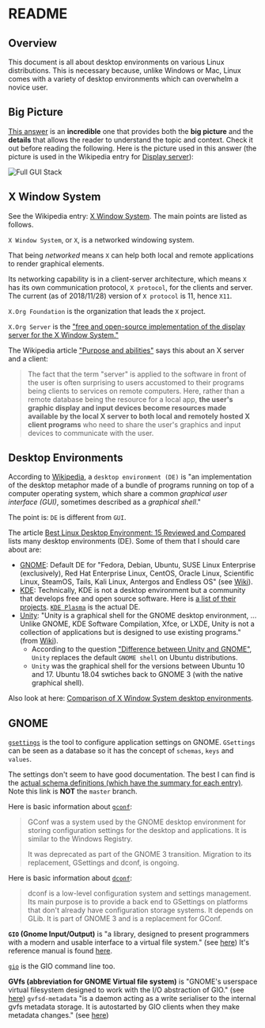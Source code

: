 # README

## Overview

This document is all about desktop environments on various Linux distributions. This is necessary because, unlike Windows or Mac, Linux comes with a variety of desktop environments which can overwhelm a novice user.

## Big Picture

[This answer](https://unix.stackexchange.com/a/464321/162971) is an **incredible** one that provides both the **big picture** and the **details** that allows the reader to understand the topic and context. Check it out before reading the following. Here is the picture used in this answer (the picture is used in the Wikipedia entry for [Display server]((https://en.wikipedia.org/wiki/Display_server))):

![Full GUI Stack](https://i.stack.imgur.com/EpnVe.png)

## X Window System

See the Wikipedia entry: [X Window System](https://en.wikipedia.org/wiki/X_Window_System). The main points are listed as follows.

`X Window System`, or `X`, is a networked windowing system.

That being _networked_ means `X` can help both local and remote applications to render graphical elements.

Its networking capability is in a client-server architecture, which means `X` has its own communication protocol, `X protocol`, for the clients and server. The current (as of 2018/11/28) version of `X protocol` is 11, hence `X11`.

`X.Org Foundation` is the organization that leads the `X` project.

`X.Org Server` is the ["free and open-source implementation of the display server for the X Window System."](https://en.wikipedia.org/wiki/X.Org_Server)

The Wikipedia article ["Purpose and abilities"](https://en.wikipedia.org/wiki/X_Window_System#Purpose_and_abilities) says this about an X server and a client:

> The fact that the term "server" is applied to the software in front of the user is often surprising to users accustomed to their programs being clients to services on remote computers. Here, rather than a remote database being the resource for a local app, **the user's graphic display and input devices become resources made available by the local X server to both local and remotely hosted X client programs** who need to share the user's graphics and input devices to communicate with the user.

## Desktop Environments

According to [Wikipedia](https://en.wikipedia.org/wiki/Desktop_environment), a `desktop environment (DE)` is "an implementation of the desktop metaphor made of a bundle of programs running on top of a computer operating system, which share a common _graphical user interface (GUI)_, sometimes described as a _graphical shell_."

The point is: `DE` is different from `GUI`.

The article [Best Linux Desktop Environment: 15 Reviewed and Compared](https://www.ubuntupit.com/best-linux-desktop-environment-reviewed-and-compared/) lists many desktop environments (DE). Some of them that I should care about are:

- [GNOME](https://www.gnome.org/): Default DE for "Fedora, Debian, Ubuntu, SUSE Linux Enterprise (exclusively), Red Hat Enterprise Linux, CentOS, Oracle Linux, Scientific Linux, SteamOS, Tails, Kali Linux, Antergos and Endless OS" (see [Wiki](https://en.wikipedia.org/wiki/GNOME)).
- [KDE](https://www.kde.org/): Technically, KDE is not a desktop environment but a community that develops free and open source software. Here is [a list of their projects](https://community.kde.org/Main_Page). [`KDE Plasma`](https://www.kde.org/plasma-desktop) is the actual DE.
- [Unity](https://unity8.io/): "Unity is a graphical shell for the GNOME desktop environment, ... Unlike GNOME, KDE Software Compilation, Xfce, or LXDE, Unity is not a collection of applications but is designed to use existing programs."(from [Wiki](https://en.wikipedia.org/wiki/Unity_(user_interface))).
  - According to the question ["Difference between Unity and GNOME"](https://askubuntu.com/questions/333237/difference-between-unity-and-gnome), `Unity` replaces the default `GNOME shell` on Ubuntu distributions.
  - `Unity` was the graphical shell for the versions between Ubuntu 10 and 17. Ubuntu 18.04 swtiches back to GNOME 3 (with the native graphical shell).

Also look at here: [Comparison of X Window System desktop environments](https://en.wikipedia.org/wiki/Comparison_of_X_Window_System_desktop_environments#Desktop_comparison_information).

## GNOME

[`gsettings`](https://wiki.gnome.org/HowDoI/GSettings) is the tool to configure application settings on GNOME. `GSettings` can be seen as a database so it has the concept of `schemas`, `keys` and `values`.

The settings don't seem to have good documentation. The best I can find is the [actual schema definitions (which have the summary for each entry)](https://github.com/GNOME/gsettings-desktop-schemas/tree/gnome-3-28/schemas). Note this link is **NOT** the `master` branch.

Here is basic information about [`gconf`](https://en.wikipedia.org/wiki/GConf):

> GConf was a system used by the GNOME desktop environment for storing configuration settings for the desktop and applications. It is similar to the Windows Registry.
>
> It was deprecated as part of the GNOME 3 transition. Migration to its replacement, GSettings and dconf, is ongoing.

Here is basic information about [`dconf`](https://en.wikipedia.org/wiki/Dconf):

> dconf is a low-level configuration system and settings management. Its main purpose is to provide a back end to GSettings on platforms that don't already have configuration storage systems. It depends on GLib. It is part of GNOME 3 and is a replacement for GConf.

**`GIO` (Gnome Input/Output)** is "a library, designed to present programmers with a modern and usable interface to a virtual file system." (see [here](https://en.wikipedia.org/wiki/GIO_(software))) It's reference manual is found [here](https://developer.gnome.org/gio/stable/).

[`gio`](http://manpages.ubuntu.com/manpages/bionic/en/man1/gio.1.html) is the GIO command line too.

**GVfs (abbreviation for GNOME Virtual file system)** is "GNOME's userspace virtual filesystem designed to work with the I/O abstraction of GIO." (see [here](https://en.wikipedia.org/wiki/GVfs)) `gvfsd-metadata` "is a daemon acting as a write serialiser to the internal gvfs metadata storage. It is autostarted by GIO clients when they make metadata changes." (see [here](https://en.wikipedia.org/wiki/GVfs))
